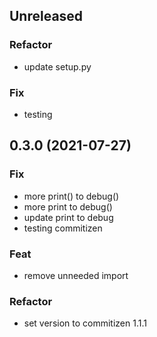 ## Unreleased

### Refactor

- update setup.py

### Fix

- testing

## 0.3.0 (2021-07-27)

### Fix

- more print() to debug()
- more print to debug()
- update print to debug
- testing commitizen

### Feat

- remove unneeded import

### Refactor

- set version to commitizen 1.1.1
